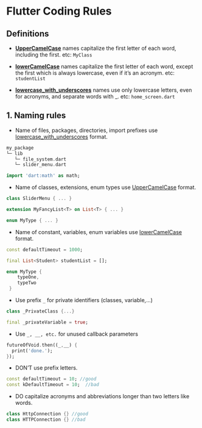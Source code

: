 
# Flutter Coding Rules

## Definitions
- <u>**UpperCamelCase**</u> names capitalize the first letter of each word, including the first. etc: `MyClass`

- <u>**lowerCamelCase**</u> names capitalize the first letter of each word, except the first which is always lowercase, even if it’s an acronym. etc: `studentList`

- <u>**lowercase_with_underscores**</u> names use only lowercase letters, even for acronyms, and separate words with _. etc: `home_screen.dart`

## 1. Naming rules 

- Name of files, packages, directories, import prefixes use [lowercase_with_underscores](#definitions) format.
```dart
my_package
└─ lib
   └─ file_system.dart
   └─ slider_menu.dart

import 'dart:math' as math;
```

- Name of classes, extensions, enum types use [UpperCamelCase](#definitions) format. 

```dart
class SliderMenu { ... }

extension MyFancyList<T> on List<T> { ... }

enum MyType { ... } 
```

- Name of constant, variables, enum variables use [lowerCamelCase](#definitions) format.

```dart
const defaultTimeout = 1000;

final List<Student> studentList = [];

enum MyType { 
    typeOne,
    typeTwo
 } 
```

- Use prefix `_` for private identifiers (classes, variable,...) 
```dart
class _PrivateClass {...}

final _privateVariable = true;
```

- Use `_, __, etc.` for unused callback parameters
```dart
futureOfVoid.then((_,__) {
  print('done.');
});
```

- DON’T use prefix letters.<br>
```dart
const defaultTimeout = 10; //good
const kDefaultTimeout = 10;  //bad
```

- DO capitalize acronyms and abbreviations longer than two letters like words.
```dart
class HttpConnection {} //good
class HTTPConnection {} //bad
```

